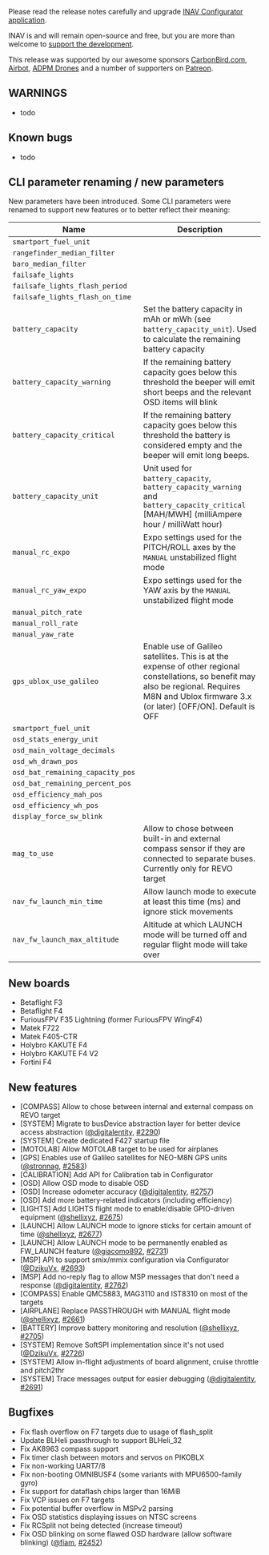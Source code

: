 Please read the release notes carefully and upgrade [INAV Configurator application](https://github.com/iNavFlight/inav-configurator/releases/tag/1.9.0).

INAV is and will remain open-source and free, but you are more than welcome to [support the development](https://inavflight.github.io/supporting-inav/). 

This release was supported by our awesome sponsors [CarbonBird.com](http://www.CarbonBird.com), [Airbot](http://shop.myairbot.com/), [ADPM Drones](http://www.adpm.pro/) and a number of supporters on [Patreon](https://www.patreon.com/inavflight).

## WARNINGS

* todo

## Known bugs
* todo

## CLI parameter renaming / new parameters

New parameters have been introduced. Some CLI parameters were renamed to support new features or to better reflect their meaning:

| Name               | Description                                                    |
|------------------------|----------------------------------------------------------------|
| `smartport_fuel_unit` |  |
| `rangefinder_median_filter` |  |
| `baro_median_filter` |  |
| `failsafe_lights` |  |
| `failsafe_lights_flash_period` |  |
| `failsafe_lights_flash_on_time` |  |
| `battery_capacity` | Set the battery capacity in mAh or mWh (see `battery_capacity_unit`). Used to calculate the remaining battery capacity |
| `battery_capacity_warning` | If the remaining battery capacity goes below this threshold the beeper will emit short beeps and the relevant OSD items will blink |
| `battery_capacity_critical` | If the remaining battery capacity goes below this threshold the battery is considered empty and the beeper will emit long beeps. |
| `battery_capacity_unit` | Unit used for `battery_capacity`, `battery_capacity_warning` and `battery_capacity_critical` [MAH/MWH] (milliAmpere hour / milliWatt hour) |
| `manual_rc_expo` | Expo settings used for the PITCH/ROLL axes by the `MANUAL` unstabilized flight mode |
| `manual_rc_yaw_expo` | Expo settings used for the YAW axis by the `MANUAL` unstabilized flight mode |
| `manual_pitch_rate` |  |
| `manual_roll_rate` |  |
| `manual_yaw_rate` |  |
| `gps_ublox_use_galileo` | Enable use of Galileo satellites. This is at the expense of other regional constellations, so benefit may also be regional. Requires M8N and Ublox firmware 3.x (or later) [OFF/ON]. Default is OFF |
| `smartport_fuel_unit` |  |
| `osd_stats_energy_unit` |  |
| `osd_main_voltage_decimals` |  |
| `osd_wh_drawn_pos` |  |
| `osd_bat_remaining_capacity_pos` |  |
| `osd_bat_remaining_percent_pos` |  |
| `osd_efficiency_mah_pos` |  |
| `osd_efficiency_wh_pos` |  |
| `display_force_sw_blink` |  |
| `mag_to_use` | Allow to chose between built-in and external compass sensor if they are connected to separate buses. Currently only for REVO target |
| `nav_fw_launch_min_time` | Allow launch mode to execute at least this time (ms) and ignore stick movements |
| `nav_fw_launch_max_altitude` | Altitude at which LAUNCH mode will be turned off and regular flight mode will take over |


## New boards

* Betaflight F3
* Betaflight F4
* FuriousFPV F35 Lightning (former FuriousFPV WingF4)
* Matek F722
* Matek F405-CTR
* Holybro KAKUTE F4
* Holybro KAKUTE F4 V2
* Fortini F4

## New features

* [COMPASS] Allow to chose between internal and external compass on REVO target
* [SYSTEM] Migrate to busDevice abstraction layer for better device access abstraction ([@digitalentity], [#2290])
* [SYSTEM] Create dedicated F427 startup file
* [MOTOLAB] Allow MOTOLAB target to be used for airplanes
* [GPS] Enables use of Galileo satellites for NEO-M8N GPS units ([@stronnag], [#2583])
* [CALIBRATION] Add API for Calibration tab in Configurator
* [OSD] Allow OSD mode to disable OSD
* [OSD] Increase odometer accuracy ([@digitalentity], [#2757])  
* [OSD] Add more battery-related indicators (including efficiency)
* [LIGHTS] Add LIGHTS flight mode to enable/disable GPIO-driven equipment ([@shellixyz], [#2675])
* [LAUNCH] Allow LAUNCH mode to ignore sticks for certain amount of time ([@shellixyz], [#2677])
* [LAUNCH] Allow LAUNCH mode to be permanently enabled as FW_LAUNCH feature ([@giacomo892], [#2731])
* [MSP] API to support smix/mmix configuration via Configurator ([@DzikuVx], [#2693])
* [MSP] Add no-reply flag to allow MSP messages that don't need a response ([@digitalentity], [#2762])
* [COMPASS] Enable QMC5883, MAG3110 and IST8310 on most of the targets
* [AIRPLANE] Replace PASSTHROUGH with MANUAL flight mode ([@shellixyz], [#2661])
* [BATTERY] Improve battery monitoring and resolution ([@shellixyz], [#2705])
* [SYSTEM] Remove SoftSPI implementation since it's not used ([@DzikuVx], [#2726])
* [SYSTEM] Allow in-flight adjustments of board alignment, cruise throttle and pitch2thr
* [SYSTEM] Trace messages output for easier debugging  ([@digitalentity], [#2691])

## Bugfixes

* Fix flash overflow on F7 targets due to usage of flash_split
* Update BLHeli passthrough to support BLHeli_32
* Fix AK8963 compass support
* Fix timer clash between motors and servos on PIKOBLX
* Fix non-working UART7/8
* Fix non-booting OMNIBUSF4 (some variants with MPU6500-family gyro)
* Fix support for dataflash chips larger than 16MiB
* Fix VCP issues on F7 targets
* Fix potential buffer overflow in MSPv2 parsing
* Fix OSD statistics displaying issues on NTSC screens
* Fix RCSplit not being detected (increase timeout)
* Fix OSD blinking on some flawed OSD hardware (allow software blinking) ([@fiam], [#2452])

[@digitalentity]: https://github.com/digitalentity
[@DzikuVx]: https://github.com/DzikuVx 
[@fiam]: https://github.com/fiam
[@giacomo892]: https://github.com/giacomo892
[@shellixyz]: https://github.com/shellixyz
[@stronnag]: https://github.com/stronnag
[@shellixyz]: https://github.com/shellixyz

[#2290]: https://github.com/iNavFlight/inav/pull/2290
[#2452]: https://github.com/iNavFlight/inav/pull/2452
[#2583]: https://github.com/iNavFlight/inav/pull/2583
[#2677]: https://github.com/iNavFlight/inav/pull/2677
[#2691]: https://github.com/iNavFlight/inav/pull/2691
[#2693]: https://github.com/iNavFlight/inav/pull/2693
[#2726]: https://github.com/iNavFlight/inav/pull/2726
[#2762]: https://github.com/iNavFlight/inav/pull/2762
[#2731]: https://github.com/iNavFlight/inav/pull/2731
[#2661]: https://github.com/iNavFlight/inav/pull/2661
[#2705]: https://github.com/iNavFlight/inav/pull/2705
[#2757]: https://github.com/iNavFlight/inav/pull/2757
[#2675]: https://github.com/iNavFlight/inav/pull/2675